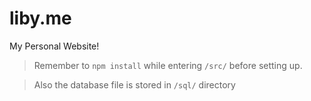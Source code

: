 # liby.me

My Personal Website!

>  Remember to `npm install` while entering `/src/` before setting up.

> Also the database file is stored in `/sql/` directory
